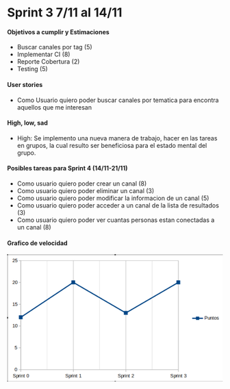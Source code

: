 # Sprint 3    7/11 al 14/11

#### Objetivos a cumplir y Estimaciones

- Buscar canales por tag (5)
- Implementar CI (8)
- Reporte Cobertura (2)
- Testing (5)

#### User stories
- Como Usuario quiero poder buscar canales por tematica para encontra aquellos que me interesan

#### High, low, sad 

* High: Se implemento una nueva manera de trabajo, hacer en las tareas en grupos, la cual resulto ser beneficiosa para el estado mental del grupo.

#### Posibles tareas para Sprint 4 (14/11-21/11)

- Como usuario quiero poder crear un canal (8)
- Como usuario quiero poder eliminar un canal (3)
- Como usuario quiero poder modificar la informacion de un canal (5)
- Como usuario quiero poder acceder a un canal de la lista de resultados (3)
- Como usuario quiero poder ver cuantas personas estan conectadas a un canal (8)

#### Grafico de velocidad
![grafico de velocidad](https://github.com/ColoJose/unquitube-iisoft/blob/master/docs/sprintDocumentation/graficoVelocidadSprint3.png?raw=true)
